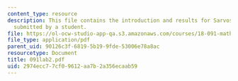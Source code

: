 ```yaml
---
content_type: resource
description: This file contains the introduction and results for Sarvoskii's theorem
  submitted by a student.
file: https://ol-ocw-studio-app-qa.s3.amazonaws.com/courses/18-091-mathematical-exposition-spring-2005/2974ecc77cf09612aa7b2a356ecaab59_091lab2.pdf
file_type: application/pdf
parent_uid: 90126c3f-6819-5b19-9fde-53006e78a8ac
resourcetype: Document
title: 091lab2.pdf
uid: 2974ecc7-7cf0-9612-aa7b-2a356ecaab59
---
```

